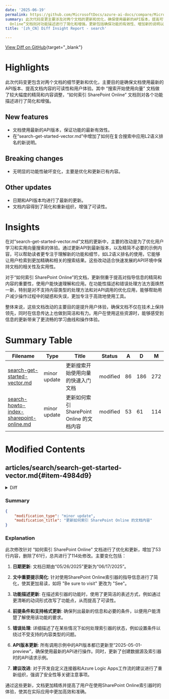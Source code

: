 ```yaml
---
date: '2025-06-19'
permalink: https://github.com/MicrosoftDocs/azure-ai-docs/compare/MicrosoftDocs:2e48ee2...MicrosoftDocs:1531236
summary: 此次代码变更主要涉及对两个文档的更新和优化，确保使用最新的API版本，提高可读性和用户体验。其中，“搜索开始使用向量”文档经过精简和内容调整，而“如何索引SharePoint
  Online”文档则对功能描述进行了简化和增强。更新包括确保功能的有效性、增加新的说明以及优化现有内容，但并没有引入明显的破坏性变化。整体目的是提升用户的学习和使用体验，让用户能更快地理解和应用相关工具和功能。
title: '[zh_CN] Diff Insight Report - search'

---
```


[View Diff on GitHub](https://github.com/MicrosoftDocs/azure-ai-docs/compare/MicrosoftDocs:2e48ee2...MicrosoftDocs:1531236){target="_blank"}

# Highlights
此次代码变更包含对两个文档的细节更新和优化，主要目的是确保文档使用最新的API版本、提高文档内容的可读性和用户体验。其中 “搜索开始使用向量” 文档做了较大幅度的精简和内容调整，“如何索引 SharePoint Online” 文档则对各个功能描述进行了简化和增强。

## New features
- 文档使用最新的API版本，保证功能的最新有效性。
- 在“search-get-started-vector.md”中增加了如何在复合搜索中应用L2语义排名的新说明。

## Breaking changes
- 无明显的功能性破坏变化，主要是优化和更新已有内容。

## Other updates
- 日期和API版本均进行了最新的更新。
- 文档内容得到了简化和重新组织，增强了可读性。

# Insights
在对“search-get-started-vector.md”文档的更新中，主要的改动是为了优化用户学习和实用向量搜索的体验。通过更新API到最新版本，以及精简不必要的示例内容，可以帮助读者更专注于理解新的功能和细节，如L2语义排名的使用，它能够让用户检索到更加精确和相关的搜索结果。这些改动适合快速发展的API环境中保持文档的相关性及实用性。

对于“如何索引 SharePoint Online”的文档，更新侧重于提高对指导信息的精简和内容的重要性，使用户能快速理解和应用。在功能性描述和错误处理方法方面焕然一新，特别是对不支持内容类型的处理方法和对API调用的优化应用，能够帮助用户减少操作过程中的疑惑和失误，更加专注于高效地使用工具。

整体来说，这些文档改动的主要目的是提升用户体验，确保文档不仅在技术上保持领先，同时在信息传达上也做到简洁和有力。用户在使用这些资源时，能够感受到信息的更新带来了更流畅的学习曲线和操作体验。

# Summary Table
|  Filename  | Type |    Title    | Status | A  | D  | M  |
|------------|------|-------------|--------|----|----|----|
| [search-get-started-vector.md](#item-4984d9) | minor update | 更新搜索开始使用向量的快速入门文档 | modified | 86 | 186 | 272 | 
| [search-howto-index-sharepoint-online.md](#item-49ff6e) | minor update | 更新如何索引 SharePoint Online 的文档内容 | modified | 53 | 61 | 114 | 


# Modified Contents
## articles/search/search-get-started-vector.md{#item-4984d9}

<details>
<summary>Diff</summary>
````diff
@@ -8,7 +8,7 @@ ms.service: azure-ai-search
 ms.custom:
   - ignite-2023
 ms.topic: quickstart
-ms.date: 06/12/2025
+ms.date: 06/18/2025
 ---
 
 # Quickstart: Vector search using REST
@@ -96,12 +96,11 @@ You use one `.rest` or `.http` file to run all the requests in this quickstart.
 
 1. For the **recommended** keyless authentication via Microsoft Entra ID, you need to replace `api-key: {{apiKey}}` with `Authorization: Bearer {{token}}` in the request headers. Replace all instances of `api-key: {{apiKey}}` that you find in the file.
 
-
 ## Create a vector index
 
 You use the [Create Index](/rest/api/searchservice/indexes/create) REST API to create a vector index and set up the physical data structures on your search service.
 
-The index schema in this example is organized around hotel content. Sample data consists of vector and nonvector names and descriptions of fictitious hotels. This schema includes configurations for vector indexing and queries, and for semantic ranking.
+The index schema in this example is organized around hotel content. Sample data consists of vector and nonvector descriptions of fictitious hotels. This schema includes configurations for vector indexing and queries, and for semantic ranking.
 
 1. In Visual Studio Code, open the `az-search-vector-quickstart.rest` file you [created earlier](#create-or-download-the-code-file).
 
@@ -110,7 +109,7 @@ The index schema in this example is organized around hotel content. Sample data
 
     ```http
     ### Create a new index
-    POST  {{baseUrl}}/indexes?api-version=2023-11-01  HTTP/1.1
+    POST  {{baseUrl}}/indexes?api-version=2024-07-01  HTTP/1.1
     Content-Type: application/json
     Authorization: Bearer {{token}}
 
@@ -387,7 +386,7 @@ Key takeaways about the [Create Index](/rest/api/searchservice/indexes/create) R
 
 - The `fields` collection includes a required key field and text and vector fields (such as `Description` and `DescriptionVector`) for text and vector search. Colocating vector and nonvector fields in the same index enables hybrid queries. For instance, you can combine filters, text search with semantic ranking, and vectors into a single query operation.
 
-- Vector fields must be `type: Collection(Edm.Single)` with `dimensions` and `vectorSearchProfile` properties.
+- Vector fields must be one of the [EDM data types used for vectors](/rest/api/searchservice/supported-data-types#edm-data-types-for-vector-fields), such as `type: Collection(Edm.Single)`. Vector fields also have `dimensions` and `vectorSearchProfile` properties.
 
 - The `vectorSearch` section is an array of approximate nearest neighbor algorithm configurations and profiles. Supported algorithms include hierarchical navigable small world and exhaustive k-nearest neighbor. For more information, see [Relevance scoring in vector search](vector-search-ranking.md).
 
@@ -652,7 +651,7 @@ Key takeaways about the [Documents - Index REST API](/rest/api/searchservice/doc
 
 ## Run queries
 
-Now that documents are loaded, you can issue vector queries against them by using [Documents - Search Post (REST)](/rest/api/searchservice/documents/search-post).
+Now that documents are loaded, you can run vector queries against them by using [Documents - Search Post (REST)](/rest/api/searchservice/documents/search-post).
 
 In the next sections, we run queries against the `hotels-vector-quickstart` index. The queries include:
 
@@ -661,7 +660,7 @@ In the next sections, we run queries against the `hotels-vector-quickstart` inde
 - [Hybrid search](#hybrid-search)
 - [Semantic hybrid search](#semantic-hybrid-search)
 
-The example vector queries are based on two strings:
+The example queries are based on two strings:
 
 - **Search string**: `historic hotel walk to restaurants and shopping`
 - **Vector query string** (vectorized into a mathematical representation): `quintessential lodging near running trails, eateries, retail`
@@ -693,9 +692,15 @@ The vector query string is semantically similar to the search string, but it inc
         }
     ```
 
-    The `vectorQueries.vector` contains the vectorized text of the query input, `fields` determines which vector fields are searched, and `k` specifies the number of nearest neighbors to return.
+   Key takeaways about the [Documents - Search Post](/rest/api/searchservice/documents/search-post) REST API:
+
+    + The `vectorQueries.vector` is the vector query string. It's a vector representation of *quintessential lodging near running trails, eateries, retail*, which is vectorized into 1,536 embeddings for this query.
+
+    + `fields` determines which vector fields are searched.
 
-    The query is a vector representation of *quintessential lodging near running trails, eateries, retail*, which is vectorized into 1,536 embeddings for this query.
+    + `kind` set to `vector` means that the query string is a vector. If `kind` was set to `text`, you would need extra capability (a [vectorizer]()) to encode a human readable text string into a vector at query time. Vectorizers are omitted from this quickstart to keep the exercise simple.
+
+    + `k` specifies the number of nearest neighbors to return in the response. A `count` parameter specifies the number of matches found in the index. Including count is a best practice for queries, but it's less useful for similarity search where the algorithm can find some degree of similarity in almost any document. 
 
 1. Select **Send request**. You should have an `HTTP/1.1 200 OK` response. The response body should include the JSON representation of the search results.
 
@@ -838,7 +843,7 @@ You can add filters, but the filters are applied to the nonvector content in you
     }
     ```
 
-1. Here's another query that uses a geo-filter, limiting results to hotels within 500 kilometers around Washington D.C.
+1. Here's another query that uses a geo-filter, limiting results to hotels within 300 kilometers around Washington D.C.
 
     ```http
     ### Run a vector query with a geo filter
@@ -848,7 +853,7 @@ You can add filters, but the filters are applied to the nonvector content in you
     
         {
             "count": true,
-            "select": "HotelId, HotelName, Category, Description,Address/City, Address/StateProvince"",
+            "select": "HotelId, HotelName, Description, Address/City, Address/StateProvince",
             "top": 5,
             "facets": [ "Address/StateProvince"],
             "filter": "geo.distance(Location, geography'POINT(-77.03241 38.90166)') le 300",
@@ -868,41 +873,37 @@ You can add filters, but the filters are applied to the nonvector content in you
 1. Review the response. It's limited to two hotels near Washington D.C, with a facet structure providing the aggregation.
 
     ```json
-      "@odata.count": 2,
-      "@search.facets": {
-        "Address/StateProvince": [
-          {
-            "value": "VA",
-            "count": 1
-          }
-        ]
-      },
-      "value": [
-        {
-          "@search.score": 0.6605852246284485,
-          "HotelId": "48",
-          "HotelName": "Nordick's Valley Motel",
-          "Description": "Only 90 miles (about 2 hours) from the nation's capital and nearby most everything the historic valley has to offer. Hiking? Wine Tasting? Exploring the caverns? It's all nearby and we have specially priced packages to help make our B&B your home base for fun while visiting the valley.",
-          "Category": "Boutique",
-          "Tags": [
-            "continental breakfast",
-            "air conditioning",
-            "free wifi"
-          ]
-        },
+    "@odata.count": 2,
+    "@search.facets": {
+      "Address/StateProvince": [
         {
-          "@search.score": 0.602634072303772,
-          "HotelId": "49",
-          "HotelName": "Swirling Currents Hotel",
-          "Description": "Spacious rooms, glamorous suites and residences, rooftop pool, walking access to shopping, dining, entertainment and the city center. Each room comes equipped with a microwave, a coffee maker and a minifridge. In-room entertainment includes complimentary W-Fi and flat-screen TVs.",
-          "Category": "Suite",
-          "Tags": [
-            "air conditioning",
-            "laundry service",
-            "24-hour front desk service"
-          ]
+          "value": "VA",
+          "count": 1
         }
       ]
+    },
+    "value": [
+      {
+        "@search.score": 0.6605852246284485,
+        "HotelId": "48",
+        "HotelName": "Nordick's Valley Motel",
+        "Description": "Only 90 miles (about 2 hours) from the nation's capital and nearby most everything the historic valley has to offer. Hiking? Wine Tasting? Exploring the caverns? It's all nearby and we have specially priced packages to help make our B&B your home base for fun while visiting the valley.",
+        "Address": {
+          "City": "Washington D.C.",
+          "StateProvince": null
+        }
+      },
+      {
+        "@search.score": 0.602634072303772,
+        "HotelId": "49",
+        "HotelName": "Swirling Currents Hotel",
+        "Description": "Spacious rooms, glamorous suites and residences, rooftop pool, walking access to shopping, dining, entertainment and the city center. Each room comes equipped with a microwave, a coffee maker and a minifridge. In-room entertainment includes complimentary W-Fi and flat-screen TVs.",
+        "Address": {
+          "City": "Arlington",
+          "StateProvince": "VA"
+        }
+      }
+    ]
     ```
 
 ### Hybrid search
@@ -939,181 +940,96 @@ Hybrid search consists of keyword queries and vector queries in a single search
 
 1. Select **Send request**. You should have an `HTTP/1.1 200 OK` response. The response body should include the JSON representation of the search results.
 
-Because this is a hybrid query, results are [ranked by Reciprocal Rank Fusion (RRF)](hybrid-search-ranking.md). RRF evaluates search scores of multiple search results, takes the inverse, and then merges and sorts the combined results. The `top` number of results are returned.
+Because this is a hybrid query, results are [ranked by Reciprocal Rank Fusion (RRF)](hybrid-search-ranking.md#scores-in-a-hybrid-search-results). Notice that `@search.score` values have a different basis and are uniformly smaller values. RRF evaluates search scores of multiple search results, takes the inverse, and then merges and sorts the combined results. The `top` number of results are returned.
 
-Review the response:
+Review the response, consisting of the top k-5 matches out of 7 matching documents in the index:
 
 ```json
 {
   "@odata.count": 7,
   "value": [
     {
       "@search.score": 0.03279569745063782,
-      "HotelId": "4",
       "HotelName": "Sublime Palace Hotel",
-      "Description": "Sublime Palace Hotel is located in the heart of the historic center of Sublime in an extremely vibrant and lively area within short walking distance to the sites and landmarks of the city and is surrounded by the extraordinary beauty of churches, buildings, shops and monuments. Sublime Cliff is part of a lovingly restored 19th century resort, updated for every modern convenience.",
-      "Category": "Boutique",
-      "Tags": [
-        "concierge",
-        "view",
-        "air conditioning"
-      ]
+      "Description": "Sublime Palace Hotel is located in the heart of the historic center of Sublime in an extremely vibrant and lively area within short walking distance to the sites and landmarks of the city and is surrounded by the extraordinary beauty of churches, buildings, shops and monuments. Sublime Cliff is part of a lovingly restored 19th century resort, updated for every modern convenience."
     },
     {
       "@search.score": 0.032522473484277725,
-      "HotelId": "13",
       "HotelName": "Luxury Lion Resort",
-      "Description": "Unmatched Luxury. Visit our downtown hotel to indulge in luxury accommodations. Moments from the stadium and transportation hubs, we feature the best in convenience and comfort.",
-      "Category": "Luxury",
-      "Tags": [
-        "bar",
-        "concierge",
-        "restaurant"
-      ]
+      "Description": "Unmatched Luxury. Visit our downtown hotel to indulge in luxury accommodations. Moments from the stadium and transportation hubs, we feature the best in convenience and comfort."
     },
     {
       "@search.score": 0.03205128386616707,
-      "HotelId": "48",
       "HotelName": "Nordick's Valley Motel",
-      "Description": "Only 90 miles (about 2 hours) from the nation's capital and nearby most everything the historic valley has to offer. Hiking? Wine Tasting? Exploring the caverns? It's all nearby and we have specially priced packages to help make our B&B your home base for fun while visiting the valley.",
-      "Category": "Boutique",
-      "Tags": [
-        "continental breakfast",
-        "air conditioning",
-        "free wifi"
-      ]
+      "Description": "Only 90 miles (about 2 hours) from the nation's capital and nearby most everything the historic valley has to offer. Hiking? Wine Tasting? Exploring the caverns? It's all nearby and we have specially priced packages to help make our B&B your home base for fun while visiting the valley."
     },
     {
       "@search.score": 0.0317460335791111,
-      "HotelId": "49",
       "HotelName": "Swirling Currents Hotel",
-      "Description": "Spacious rooms, glamorous suites and residences, rooftop pool, walking access to shopping, dining, entertainment and the city center. Each room comes equipped with a microwave, a coffee maker and a minifridge. In-room entertainment includes complimentary W-Fi and flat-screen TVs.",
-      "Category": "Suite",
-      "Tags": [
-        "air conditioning",
-        "laundry service",
-        "24-hour front desk service"
-      ]
+      "Description": "Spacious rooms, glamorous suites and residences, rooftop pool, walking access to shopping, dining, entertainment and the city center. Each room comes equipped with a microwave, a coffee maker and a minifridge. In-room entertainment includes complimentary W-Fi and flat-screen TVs."
     },
     {
       "@search.score": 0.03125,
-      "HotelId": "2",
       "HotelName": "Old Century Hotel",
-      "Description": "The hotel is situated in a nineteenth century plaza, which has been expanded and renovated to the highest architectural standards to create a modern, functional and first-class hotel in which art and unique historical elements coexist with the most modern comforts. The hotel also regularly hosts events like wine tastings, beer dinners, and live music.",
-      "Category": "Boutique",
-      "Tags": [
-        "pool",
-        "free wifi",
-        "air conditioning",
-        "concierge"
-      ]
+      "Description": "The hotel is situated in a nineteenth century plaza, which has been expanded and renovated to the highest architectural standards to create a modern, functional and first-class hotel in which art and unique historical elements coexist with the most modern comforts. The hotel also regularly hosts events like wine tastings, beer dinners, and live music."
     }
   ]
 }
 ```
 
-Because RRF merges results, it helps to review the inputs. The following results are from only the full-text query *historic hotel walk to restaurants and shopping*. The top two results are Sublime Palace Hotel and Stay-Kay City Hotel. The Sublime Palace Hotel has a stronger BM25 relevance score.
+Because RRF merges results, it helps to review the inputs individually. 
+
+The following results are from the full-text portion of the query: *historic hotel walk to restaurants and shopping*. In the full text query, the top three results are Sublime Palace Hotel, Stay-Kay City Hotel, and Luxury Lion Resort. The Sublime Palace Hotel has a stronger BM25 relevance score. In the fused query, only two of these matches are in the top 3, and the second match (Stay-Kay City Hotel) doesn't appear in the top 5 at all.
 
 ```json
+  "value": [
     {
       "@search.score": 1.4868739,
-      "HotelId": "4",
       "HotelName": "Sublime Palace Hotel",
-      "Description": "Sublime Palace Hotel is located in the heart of the historic center of Sublime in an extremely vibrant and lively area within short walking distance to the sites and landmarks of the city and is surrounded by the extraordinary beauty of churches, buildings, shops and monuments. Sublime Cliff is part of a lovingly restored 19th century resort, updated for every modern convenience.",
-      "Category": "Boutique",
-      "Tags": [
-        "concierge",
-        "view",
-        "air conditioning"
-      ]
+      "Description": "Sublime Palace Hotel is located in the heart of the historic center of Sublime in an extremely vibrant and lively area within short walking distance to the sites and landmarks of the city and is surrounded by the extraordinary beauty of churches, buildings, shops and monuments. Sublime Cliff is part of a lovingly restored 19th century resort, updated for every modern convenience."
     },
     {
       "@search.score": 1.2699215,
-      "HotelId": "1",
       "HotelName": "Stay-Kay City Hotel",
-      "Description": "This classic hotel is fully-refurbished and ideally located on the main commercial artery of the city in the heart of New York. A few minutes away is Times Square and the historic centre of the city, as well as other places of interest that make New York one of America's most attractive and cosmopolitan cities.",
-      "Category": "Boutique",
-      "Tags": [
-        "view",
-        "air conditioning",
-        "concierge"
-      ]
+      "Description": "This classic hotel is fully-refurbished and ideally located on the main commercial artery of the city in the heart of New York. A few minutes away is Times Square and the historic centre of the city, as well as other places of interest that make New York one of America's most attractive and cosmopolitan cities."
+    },
+    {
+      "@search.score": 1.2456272,
+      "HotelName": "Luxury Lion Resort",
+      "Description": "Unmatched Luxury. Visit our downtown hotel to indulge in luxury accommodations. Moments from the stadium and transportation hubs, we feature the best in convenience and comfort."
     },
+    ...
+  ]
 ```
 
-In the vector-only query, which uses HNSW for finding matches, the Sublime Palace Hotel drops to third position. Stay-Kay City Hotel, which was second in the full-text search and third in the vector search, doesn't experience the same range of fluctuation, so it appears as a top match in a homogenized result set.
+In the vector portion query (*quintessential lodging near running trails, eateries, retail*) is a different string so we should expect different results. This query returns Nordick's Valley Motel, Luxury Lion Resort, and Sublime Palace Hotel as the top three matches. In the fused query, these results are in the top 3, but in reverse order.
 
 ```json
   "value": [
     {
       "@search.score": 0.6605852,
-      "HotelId": "48",
       "HotelName": "Nordick's Valley Motel",
-      "Description": "Only 90 miles (about 2 hours) from the nation's capital and nearby most everything the historic valley has to offer. Hiking? Wine Tasting? Exploring the caverns? It's all nearby and we have specially priced packages to help make our B&B your home base for fun while visiting the valley.",
-      "Category": "Boutique",
-      "Tags": [
-        "continental breakfast",
-        "air conditioning",
-        "free wifi"
-      ]
+      "Description": "Only 90 miles (about 2 hours) from the nation's capital and nearby most everything the historic valley has to offer. Hiking? Wine Tasting? Exploring the caverns? It's all nearby and we have specially priced packages to help make our B&B your home base for fun while visiting the valley."
     },
     {
       "@search.score": 0.6333684,
-      "HotelId": "13",
       "HotelName": "Luxury Lion Resort",
-      "Description": "Unmatched Luxury. Visit our downtown hotel to indulge in luxury accommodations. Moments from the stadium and transportation hubs, we feature the best in convenience and comfort.",
-      "Category": "Luxury",
-      "Tags": [
-        "bar",
-        "concierge",
-        "restaurant"
-      ]
+      "Description": "Unmatched Luxury. Visit our downtown hotel to indulge in luxury accommodations. Moments from the stadium and transportation hubs, we feature the best in convenience and comfort."
     },
     {
       "@search.score": 0.605672,
-      "HotelId": "4",
       "HotelName": "Sublime Palace Hotel",
-      "Description": "Sublime Palace Hotel is located in the heart of the historic center of Sublime in an extremely vibrant and lively area within short walking distance to the sites and landmarks of the city and is surrounded by the extraordinary beauty of churches, buildings, shops and monuments. Sublime Cliff is part of a lovingly restored 19th century resort, updated for every modern convenience.",
-      "Category": "Boutique",
-      "Tags": [
-        "concierge",
-        "view",
-        "air conditioning"
-      ]
-    },
-    {
-      "@search.score": 0.6026341,
-      "HotelId": "49",
-      "HotelName": "Swirling Currents Hotel",
-      "Description": "Spacious rooms, glamorous suites and residences, rooftop pool, walking access to shopping, dining, entertainment and the city center. Each room comes equipped with a microwave, a coffee maker and a minifridge. In-room entertainment includes complimentary W-Fi and flat-screen TVs.",
-      "Category": "Suite",
-      "Tags": [
-        "air conditioning",
-        "laundry service",
-        "24-hour front desk service"
-      ]
+      "Description": "Sublime Palace Hotel is located in the heart of the historic center of Sublime in an extremely vibrant and lively area within short walking distance to the sites and landmarks of the city and is surrounded by the extraordinary beauty of churches, buildings, shops and monuments. Sublime Cliff is part of a lovingly restored 19th century resort, updated for every modern convenience."
     },
-    {
-      "@search.score": 0.57902366,
-      "HotelId": "2",
-      "HotelName": "Old Century Hotel",
-      "Description": "The hotel is situated in a nineteenth century plaza, which has been expanded and renovated to the highest architectural standards to create a modern, functional and first-class hotel in which art and unique historical elements coexist with the most modern comforts. The hotel also regularly hosts events like wine tastings, beer dinners, and live music.",
-      "Category": "Boutique",
-      "Tags": [
-        "pool",
-        "free wifi",
-        "air conditioning",
-        "concierge"
-      ]
-    }
+   ...
   ]
 ```
 
 ### Semantic hybrid search
 
-Here's the last query in the collection. This hybrid query uses L2 semantic ranking that applies machine reading comprehension to L1-ranked results, promoting more relevant matches to the top.
+Here's the last query in the collection. This hybrid query adds L2 semantic ranking that applies machine reading comprehension over the L1-ranked results, promoting more relevant matches to the top.
 
-1. Formulate the request.
+1. Formulate the request. 
 
     ```http
     ### Run a hybrid query with semantic reranking
@@ -1127,7 +1043,7 @@ Here's the last query in the collection. This hybrid query uses L2 semantic rank
         "select": "HotelName, Description",
         "queryType": "semantic",
         "semanticConfiguration": "semantic-config",
-        "top": 7,
+        "top": 5,
         "vectorQueries": [
             {
                 "vector": [-0.045507785,0.028645637,0.014222746,-0.018325701,-0.020214563,-0.038177505,0.015761355,0.047784425,0.010457533,-0.042280458,0.046658613,0.0010140118,0.008381038,-0.009988446,0.0053694933,0.05784167,0.004900405,0.011414473,0.037527036,0.08145868,0.0048034606,-0.036801513,-0.059943184,-0.020614851,-0.01619917,0.032973755,-0.03532545,-0.013622314,0.009012743,-0.010657678,-0.03354917,-0.041229703,0.004687752,-0.09882119,0.057391346,0.019413985,-0.010832804,-0.010069754,0.031922996,-0.0033805603,0.010926622,0.0031381983,0.048660055,-0.0047846967,0.011595854,0.001674644,0.03645126,0.034374762,-0.030922277,-0.012765447,-0.01850083,-0.053588606,-0.00835602,-0.06674808,-0.013834967,0.008368528,0.01100793,-0.004475099,0.07610483,0.0130844265,0.00012381967,-0.0016246078,0.013859984,0.049685795,0.023642031,0.042455584,-0.008443583,0.024104865,-0.055990335,-0.015673792,0.009100306,-0.03972862,-0.043931648,0.0052350215,0.06809906,-0.0184633,-0.003202307,0.0057729087,0.009606921,-0.018625919,0.0040091383,0.016599458,-0.0022719493,-0.004809715,-0.0045595346,-0.052087523,-0.041980244,-0.000460488,-0.034574907,0.048359837,0.03342408,-0.014598017,0.026343979,-0.058291994,-0.016737057,0.0073052626,0.020539798,-0.010194845,-0.033499133,-0.014635543,0.037502017,-0.089964814,0.0035807046,-0.037176784,-0.0020061329,-0.0072990083,0.024117375,0.02090256,0.022853965,-0.0027723096,-0.0719018,0.02684434,0.010957894,0.024254974,-0.039953783,0.055740155,-0.01708731,-0.016962219,0.01481067,0.05934275,0.019701693,0.021102702,-0.008024531,-0.035150323,-0.00784315,-0.042105332,-0.04695883,-0.014410381,-0.056740876,-0.04115465,0.0025393295,0.02847051,0.020552306,0.01456049,-0.034224655,-0.017149854,-0.015923971,-0.02254124,-0.041054577,-0.00031116165,-0.00522564,-0.015798882,0.011233092,-0.027669935,0.014535472,0.020777468,0.019914346,0.017762797,0.017537635,0.040354073,0.0073115174,-0.012790465,-0.0087375445,0.009544376,-0.06434636,-0.013222026,-0.024079848,-0.019964382,-0.024530172,0.023979776,-0.055740155,-0.024830388,-0.016549421,0.03770216,0.020152017,-0.049185432,-0.020402199,0.041304756,-0.074503675,-0.050211173,0.06669805,0.0069675194,-0.035875846,0.06894967,-0.0031585253,0.0018700972,0.0086062,-0.0059386534,-0.02696943,-0.007793114,0.0016246078,-0.04463215,-0.0043687723,0.031922996,0.03975364,0.06309546,-0.035900865,0.015160922,-0.037276853,0.011752216,-0.04795955,0.00068017753,-0.002251622,0.003399324,0.044982407,0.01107673,-0.017012255,0.01045128,0.010207353,0.027419753,-0.060293436,-0.02139041,0.028745709,-0.0027300918,-0.03987873,-0.032323286,0.011764726,-0.015873935,-0.034850106,-0.05243778,-0.0066860667,-0.0030224898,0.032098126,0.033924438,-0.0139725655,-0.007993259,-0.00170748,0.030471953,-0.000023869736,0.06764873,0.0009757029,-0.008087076,0.01657444,0.0445571,0.033198915,0.07735573,-0.01850083,-0.048359837,0.0055070925,-0.015773864,-0.0040028836,0.015486157,-0.017174874,-0.021365391,-0.032998774,0.043506343,0.0076367515,0.016737057,0.020602342,-0.0445571,-0.08651233,-0.03227325,-0.033949457,0.00597618,0.02922105,0.0013275188,-0.00064225955,-0.03154773,0.02315418,0.017600179,-0.025230676,0.067048304,-0.039928764,0.00629516,0.011445746,-0.015986517,0.0032116887,0.028320402,0.014385363,-0.021553027,0.05101175,-0.025355767,0.025030533,0.0003373524,0.023216726,0.005638437,0.01786287,-0.01669953,0.006267015,-0.024517663,-0.06279524,-0.024217447,-0.043581396,-0.0020405324,0.009613176,-0.014698089,-0.011777234,-0.013146971,0.060293436,0.0066610486,-0.031422637,-2.5958641e-7,0.024267482,-0.005466438,-0.020427216,0.00328987,0.0147731425,-0.0139725655,-0.030421916,0.0045313896,-0.01708731,-0.023016581,-0.0058166906,-0.040304035,0.0016902802,-0.0015331358,0.0033836877,-0.053738713,0.032223213,-0.002925545,0.0038871753,0.06879956,-0.02784506,-0.0060043256,-0.0061982153,0.020990122,0.023266762,-0.0074366075,0.030046646,0.019976892,0.008055803,0.03304881,-0.031347584,0.010394989,-0.009907138,-0.0369266,-0.026394015,0.015361066,0.020990122,-0.04620829,0.07900692,0.027669935,0.019639147,-0.02329178,-0.023617014,-0.009681975,-0.03530043,-0.021615572,-0.025505874,-0.016849639,0.02329178,-0.02809524,-0.039428405,0.069149815,-0.009200378,0.020990122,-0.040304035,-0.018675955,0.039428405,0.077505834,-0.09551881,-0.01797545,0.016336769,-0.025343258,-0.0009131578,0.003586959,0.012746682,0.027294664,0.011014185,0.049335543,-0.059893146,-0.008318493,-0.0023423124,0.038377646,-0.0064609046,-0.031697836,0.052587885,-0.010764005,-0.004265573,0.046758685,-0.030722132,-0.010588879,0.017887887,-0.017112328,-0.019701693,-0.0155737195,0.014185219,-0.012471485,-0.07105119,-0.0019373331,0.0072302087,0.05198745,0.011045457,-0.017637707,0.019476531,0.068299204,0.04745919,0.059292715,0.030797187,-0.00052342395,0.013096935,-0.022916509,0.013359624,-0.016249206,0.053438496,0.0011015749,-0.051236913,-0.010445025,-0.06694823,0.0098821195,0.022428658,-0.0102824075,-0.01669953,-0.0112831285,0.019914346,-0.031597763,0.017500108,-0.0066860667,-0.0053851297,0.0011523927,0.0044688443,-0.026469069,-0.0013799004,0.012777955,-0.0054820743,-0.021027649,0.0031553982,-0.024342537,-0.03444982,0.0110266935,0.025793582,-0.00905027,0.04075436,-0.009681975,0.0049660774,-0.026118817,-0.0075992243,-0.071651615,0.01960162,0.059642967,0.015661282,-0.015898954,-0.019138787,0.026243906,-0.043231145,0.007061337,0.0025565294,-0.02784506,-0.09401773,-0.01367235,-0.009913391,-0.047108937,0.032298267,0.05659077,-0.034124583,-0.02937116,-0.033699278,-0.022578767,0.0059417807,-0.017387526,0.02200335,-0.042080317,-0.025718529,-0.021815715,-0.04658356,-0.019076243,0.020414706,0.035400502,0.00734279,-0.04408176,-0.037251838,0.014485436,-0.009056524,-0.024642752,0.027169574,0.0072114454,0.045132514,-0.019413985,-0.033298988,-0.018250648,0.063695885,0.013134462,-0.004350009,0.020051945,0.022503711,-0.024492646,0.0010015027,0.01045128,0.036426242,-0.07550439,0.0036088498,-0.07570454,0.0058385814,-0.033824366,-0.06349574,-0.028020186,-0.023066618,0.025893655,0.007799369,0.015423612,-0.041579954,-0.02090256,0.017450072,-0.0061169066,0.00029669813,-0.014648053,-0.004934805,0.037151765,-0.040679306,0.023429379,-0.00670483,0.009325468,0.01189607,-0.013509733,-0.0053601116,0.057691563,-0.031998053,0.015273503,-0.0006051234,0.0041811373,-0.009256668,-0.013272061,-0.014247764,0.0037745943,0.030321844,0.039303314,-0.053338427,0.01786287,0.05088666,0.006711085,-0.0016652622,0.020064455,-0.014185219,0.015498665,0.0042843367,0.015110886,-0.002181259,0.044156812,0.0033680515,0.0022000223,0.0064358865,0.024955478,0.016536914,0.0074115894,0.019801766,0.037877288,0.022853965,-0.122988604,0.0036463768,-0.041029558,0.002875509,0.033824366,-0.02494297,0.015898954,0.011921088,0.064946786,0.029546285,-0.016436841,0.010376225,-0.033749312,0.0129093,0.018625919,-0.0476093,0.0029443086,-0.017475089,-0.05013612,-0.019801766,-0.010651424,0.03557563,0.04530764,0.014097656,0.020965103,-0.0060981433,0.004065429,0.0067673754,-0.014397873,-0.0137724215,-0.0017684615,0.012208795,0.035375483,-0.045107495,-0.0148607055,0.017112328,0.013834967,0.0019576603,0.011996143,0.026619177,0.031647798,-0.019439004,0.0061763246,-0.01253403,0.023004072,-0.021678118,-0.017925413,0.03785227,0.0072114454,0.003299252,-0.007855659,0.0073052626,0.0075491886,0.010601387,0.00923165,-0.0067486116,0.008205912,-0.008062058,-0.00064734137,-0.00012714238,-0.013259552,0.0012532466,0.018163085,0.015498665,0.023504432,-0.008305984,-0.0627452,-0.0028473637,0.030572025,-0.012759192,0.009069033,-0.025618456,-0.017287454,0.00809333,0.023854686,0.015323539,0.014748124,-0.001452609,0.0052350215,-0.044106774,0.004709643,0.0034524873,-0.0022172222,0.001502645,-0.03254845,-0.003027181,-0.01847581,0.025168132,-0.021077685,-0.017575162,-0.0105388425,0.012265086,0.0025471475,0.008631218,-0.023066618,0.01644935,0.059592932,-0.013297079,0.03149769,0.018125558,-0.042980965,0.0014229001,-0.0048253513,-0.017687742,0.068299204,0.026769284,-0.024630243,-0.023829667,-0.027369717,-0.008399801,-0.007699297,-0.0088251075,-0.0072114454,0.013947548,0.005491456,0.025280712,-0.02252873,0.05834203,-0.009275432,-0.0035494321,-0.00068369566,0.008218421,-0.012802973,-0.018325701,-0.0043343725,0.012258831,0.0034556144,-0.00091237604,0.034099564,0.020915067,0.0011907015,0.00039696565,0.011514545,0.017675234,-0.0049129142,-0.016599458,-0.0015972444,-0.04570793,0.035750754,0.013322097,-0.01960162,-0.03887801,0.00956314,0.08015775,0.025718529,0.02999661,0.010976657,0.030146718,0.012884282,0.016311752,-0.0011500473,-0.015711319,0.0070988643,0.044532083,-0.0039372114,-0.028295385,-0.018813554,-0.024355046,-0.030972313,0.0060762526,0.014247764,0.019476531,-0.012527775,-0.0035775774,-0.01606157,0.05073655,0.020202054,-0.022691347,0.000043830405,0.0034368508,-0.041229703,0.006404614,-0.06419625,0.0021359138,0.022503711,0.008806344,-0.07290252,0.004118592,-0.009044016,-0.013059408,-0.036801513,0.03735191,-0.00091706694,0.004981714,-0.024204938,-0.012333886,0.014497944,-0.011583345,-0.0516372,-0.021540519,0.015798882,0.0013126644,0.00924416,0.017950432,0.013497223,0.019576604,-0.0065109404,-0.013784931,0.028245348,0.019226352,-0.02254124,-0.0062107244,0.040203962,-0.002381403,-0.030471953,-0.0075867157,0.050411317,-0.028320402,-0.005729127,-0.027820041,0.0051412038,-0.009100306,-0.011514545,-0.00617007,-0.008868889,0.005453929,-0.014510454,0.009513103,0.0057134912,0.0125715565,-0.014910742,-0.044732224,-0.037802234,-0.010420007,0.009388013,0.006592249,-0.004443826,-0.0133721335,-0.072452195,-0.016499387,-0.03274859,0.006326433,0.008568673,0.032873683,-0.00082090386,0.033499133,0.047759406,0.018901117,0.010307426,0.015135904,0.006173197,-0.024505153,0.00044993352,-0.009094051,-0.02684434,0.0030396897,-0.026569141,0.028395457,-0.032223213,0.006132543,-0.0054820743,0.006254506,-0.025493365,0.013559769,-0.013209516,-0.007542934,-0.020001909,-0.055139724,0.0135722775,-0.00551022,-0.022678837,0.008487364,0.03857779,-0.009075288,-0.03785227,0.009544376,-0.038402665,0.02329178,-0.02037718,-0.011677163,-0.016399315,0.05759149,-0.006611013,0.02139041,-0.0058166906,0.008599945,-0.013847476,0.026669214,-0.016511895,-0.018713482,-0.022291059,0.012246323,-0.02100263,-0.014923251,0.00037097037,-0.003085035,-0.014885724,0.025918672,0.0057197455,-0.028170295,0.024480136,-0.007530425,-0.005181858,-0.019038716,-0.048509948,0.016136626,0.025243185,-0.01973922,0.0036119772,-0.011470764,0.01569881,0.0058073085,-0.01621168,-0.022616293,-0.011633381,0.01632426,0.023617014,-0.001389282,-0.018713482,0.023867194,-0.0011993014,-0.024892934,-0.00021656226,0.012996863,0.031847943,-0.026544122,-0.027394736,-0.012746682,-0.01340966,0.0213779,0.022453675,-0.019188823,-0.01043877,-0.018638426,0.003977866,0.017187381,-0.015198449,-0.0020358416,-0.021290338,-0.019964382,-0.03592588,-0.022090914,-0.024367554,0.007780605,0.023829667,-0.0014135183,0.031147439,-0.017362509,0.03862783,0.016924692,0.03189798,0.006598504,-0.05909257,-0.04403172,-0.002888018,-0.0033680515,-0.014635543,0.013434678,-0.026343979,-0.0012985917,0.0007356862,0.004628334,0.02558093,0.027169574,0.0065359585,-0.005960544,0.013484715,-0.0106264055,0.009350486,-0.037301872,0.060593653,0.031722855,0.011508291,0.00011013794,0.042830855,0.022190986,0.0033586696,-0.053588606,-0.02455519,-0.0046439706,0.015110886,-0.007961986,-0.010764005,0.025893655,-0.022378622,0.0045720437,0.02594369,0.02847051,-0.015235976,-0.011458254,0.02036467,-0.023479415,0.005206876,-0.008299729,-0.026469069,-0.019989401,-0.009200378,0.0048441147,0.0067861388,-0.013747403,0.015748845,0.0006074689,-0.019251369,-0.0018450792,0.0098821195,-0.03757707,0.015611246,-0.007924459,0.0038652846,-0.01733749,-0.020026928,0.021703135,0.00028399366,-0.0036651404,-0.013634822,-0.022065897,-0.027419753,0.043206125,-0.021177758,0.028770726,0.00017737388,-0.013109445,0.02681932,-0.013997584,-0.011158038,0.025280712,-0.023054108,0.01810054,-0.033874404,-0.013759913,0.008618709,0.040579233,-0.04465717,0.046508506,-0.01911377,0.014135183,0.0043468815,-0.0359509,0.01644935,-0.011933597,-0.0005199058,0.004190519,-0.00759297,0.02696943,0.041429847,-0.012365158,-0.01669953,0.012959336,0.044857316,0.0015268812,0.036376204,-0.012946827,0.015748845,-0.019901838,0.0110829845,0.013021881,-0.01043877,-0.010463788,0.0014979541,0.0066547943,0.0359509,0.002905218,-0.046858758,0.04368147,0.0503863,0.04720901,0.041304756,0.031147439,0.027920114,0.005563383,0.049285505,0.017274946,-0.024792861,-0.010707714,0.00923165,-0.0105388425,0.020802487,-0.0060981433,0.008368528,0.0019388968,-0.026368996,0.013522241,0.043581396,-0.03177289,0.0017528252,-0.027920114,-0.00689872,-0.034099564,-0.032448377,-0.002855182,0.04745919,-0.032698557,-0.013284571,-0.01923886,0.014598017,0.0126278475,-0.048635036,0.003077217,-0.0015925536,0.0033711786,-0.0044188085,0.010101027,0.034524873,0.012077451,0.0031835434,-0.0033430334,-0.007255227,0.019589113,-0.004328118,0.045007423,-0.024605226,0.04090447,-0.015974008,-0.00087719446,0.006861193,0.027419753,0.028445492,-0.006442141,0.015723828,-0.0028645636,-0.0148607055,-0.015811391,0.028195312,0.005872981,0.015548701,0.02316669,0.008030785,-0.0258186,-0.01543612,0.01783785,0.009769538,0.043831576,0.012659119,-0.0141727105,-0.008074567,-0.015398594,-0.036025953,-0.0058667264,0.0025299476,-0.00009230283,0.002695692,-0.020189544,0.009419286,0.002695692,0.016511895,-0.010914112,-0.051061787,-0.015473647,-0.01506085,-0.0038215031,0.02784506,-0.016149133,0.0052475305,0.023967266,-0.004859751,-0.0036495042,-0.007392826,0.0023532577,-0.032573465,-0.0242925,0.0034087056,-0.003621359,-0.011602108,-0.0027598008,0.001540172,0.013484715,0.0022719493,-0.014160201,0.008675,0.0102824075,0.020477252,-0.014948268,-0.0031991797,-0.002121841,0.019889329,-0.0007548407,-0.022891492,0.018263157,-0.0015902082,0.0062388694,0.015073359,-0.0062982873,-0.016949711,-0.004265573,0.017112328,0.00057267817,-0.030346863,0.0018904244,-0.0100635,-0.004972332,-0.010107282,-0.0061294157,0.027995167,0.007693042,-0.012540285,-0.004697134,0.042205404,-0.015298521,0.0015761355,0.010857822,-0.017249927,-0.016399315,0.001469027,-0.03762711,-0.04152992,0.027244627,0.0004737788,-0.017637707,0.017700251,-0.016399315,0.00094443036,-0.02100263,0.009832083,0.030446934,-0.021765681,-0.00040615196,-0.019226352,-0.028145276,-0.03467498,0.012102469,0.0062763966,0.0033555424,0.014535472,-0.006107525,0.017562652,-0.010939131,-0.03820252,0.039328333,0.01100793,-0.012996863,0.061844554,0.022929018,-0.0012149378,-0.0062513785,-0.011039203,0.0025596565,0.016987238,-0.004537644,-0.008975216,0.019313915,0.001059357,0.006698576,0.017437562,-0.0131719895,0.008268457,-0.022941528,0.009975937,0.02518064,-0.015898954,-0.029971592,-0.008143366,-0.0027707461,0.024993006,0.009119069,-0.016787093,-0.025243185,-0.005973053,0.012171268,0.004772188,-0.0012845191,-0.0002779346,-0.029020907,-0.034249675,-0.017387526,0.02022707,0.007455371,-0.00024451208,-0.029896537,0.011039203,-0.014022602,0.027569862,0.028445492,-0.025505874,-0.017550142,-0.0046564797,0.038552772,-0.029846502,-0.011001675,-0.010401243,0.011477018,-0.0045845527,0.021352883,0.02505555,0.011495782,-0.013522241,-0.047784425,0.019476531,-0.004350009,0.009794557,0.004909787,-0.018075522,-0.0213779,-0.009006488,-0.023516942,0.011408218,-0.0427558,-0.048635036,0.025593437,0.00172468,0.00023591214,-0.010294916,0.0063639595,0.025843618,-0.033073828,0.0006019962,0.024054829,0.028045204,0.046658613,0.0037996122,-0.050561424,-0.005034877,0.014422891,0.008787581,0.0016042808,0.0012337012,0.015286013,0.0021937678,-0.0032210704,0.038052414,0.026168853,0.026168853,-0.01481067,-0.015661282,-0.005256912,-0.025480857,-0.0029396177,0.0010820295,0.004794079,-0.035000216,-0.026444051,0.008818854,0.006973774,0.012821737,0.006054362,-0.024655262,-0.0069049746,-0.0029396177,-0.007936968,0.03404953,0.010545096,-0.011433236,-0.00061763247,0.0059292717,-0.052487813,-0.008531146,-0.009656957,-0.02266633,-0.022828946,-0.002930236,0.015673792,-0.0046658614,-0.011739708,0.01619917,-0.015035832,0.02594369,-0.007868168,0.022065897,0.04110461,-0.014623035,-0.012602829,0.003349288,-0.016349278,0.0027598008,-0.00092723046,-0.030797187,-0.004503244,-0.0242925,0.008174639,0.021452954,-0.007555443,-0.00446259,0.035275415,-0.0029896537,0.011133021,0.027644916,-0.008637473,-0.023429379,-0.0021859498,0.011289383,-0.0007571861,-0.026394015,0.024880424,-0.0071926815,-0.03377433,0.040429126,0.03667642,0.011733453,-0.009388013,0.009075288,-0.015361066,-0.0035150324,-0.0095381215,-0.015085868,0.0043844087,0.023004072,-0.027669935,0.0172124,0.000673923,-0.0057134912,0.019313915,-0.002875509,0.016636986,-0.016286733,-0.0142978,-0.0034431054,-0.012665374,-0.030547006,-0.02075245,-0.0046596066,-0.019188823,-0.00007246431,-0.0013908457,-0.011014185,0.004834733,0.038127467,0.0057322546,-0.015498665,0.003977866,0.04668363,-0.012252577,0.023341816,-0.0011164293,0.0050036046,0.023504432,-0.0035025233,0.019026207,-0.013397152,0.0054414202,-0.029496249,-0.016549421,-0.016024044,-0.010576369,-0.009738266,-0.010244881,0.022378622,-0.0016433714,-0.011376946,0.028445492,-0.0184633,-0.00471277,-0.020990122,0.0068549383,-0.0024001666,0.022378622,0.015336048,0.01619917,-0.026143834,0.0498359,0.0054132747,0.02379214,-0.017012255,-0.049810883,-0.021615572,-0.0054101474,0.0063764686,0.005106804,0.022266041,0.010989167,-0.0052850572,-0.025318239,-0.009400522,0.0071864272,0.028195312,-0.02505555,0.022053387,0.0023876575,0.009688229,-0.03444982,0.019013697,-0.0045814253,0.009769538,-0.034599926,0.009957173,-0.023379343,-0.0041592466,-0.011014185,0.026644194,0.011301892,-0.023316797,0.012734174,-0.0140851475,0.013272061,0.00042530638,-0.03760209,-0.021077685,-0.019926855,0.010088518,-0.011539564,-0.0100259725,-0.042455584,-0.021815715,0.00029865265,-0.03960353,0.0044719717,0.0027738733,-0.006611013,0.0013986639,0.008518637,-0.011852289,0.036776494,-0.0030084173,0.0019858056,-0.013872494,-0.019789256,-0.014035111,-0.0049785865,-0.0005969144,-0.0023454397,0.028645637,-0.001619917,-0.036126025,0.010995422,0.023591995,-0.054088965,0.0063514505,-0.02468028,0.022253532,0.010457533,0.00019721239,-0.024455117,-0.033098843,0.036751475,-0.01607408,0.0026268924,-0.033899423,-0.007355299,-0.014185219,-0.015773864,-0.004728406,0.009488085,0.021415427,0.03847772,-0.044356953,0.031047367,0.009732011,0.038402665,0.011989888,0.011452001,0.0034399782,0.017575162,0.01975173,-0.02504304,0.00011160384,0.0059261443,-0.0026253287,-0.04430692,0.038652845,0.026644194,-0.0102824075,0.021690626,-0.015798882,-0.020139508,-0.012033669,0.004806588,-0.063295595,0.0036495042,0.010982912,-0.020602342,0.0027363463,0.033699278,0.0074866433,0.03820252,-0.015135904,-0.0066673034,-0.046858758,0.012458975,-0.0012243196,0.009169105,-0.0028567456,-0.0049410597,0.017037274,-0.023529451,0.017700251,-0.01708731,0.0244301,0.02962134,-0.013684859,0.035500575,0.043506343,-0.0036276134,0.022753892,0.0038934299,-0.0014002275,-0.005622801,0.025218168,-0.0040497924,0.017750287,-0.022416148,-0.003172598,0.010213608,0.000090836926,0.004884769,-0.013534751,-0.010663932,-0.0033461605,-0.01431031,-0.017074801,0.0045908075,0.03407455,-0.0054883286,0.009694484,0.018175595,-0.012515266,-0.0001456127,-0.0044719717,0.0029615085,0.008556164,0.017887887,-0.027744988,-0.0035588138,-0.010782768,0.021165248,-0.05634059,0.0041404827,0.019639147,0.022178477,-0.03645126,0.0048128422,-0.006132543],
@@ -1142,80 +1058,64 @@ Here's the last query in the collection. This hybrid query uses L2 semantic rank
 
 1. Select **Send request**. You should have an `HTTP/1.1 200 OK` response. The response body should include the JSON representation of the search results.
 
-Review the response, semantically reranked to promote results that are closest to the search string query (`historic hotel walk to restaurants and shopping`).
+Review the response, consisting of a semantic reranking of the RRF-ranked results of the hybrid query. Semantic ranking works off of text inputs. In a text or hybrid query, this input is the text portion of the query (*historic hotel walk to restaurants and shopping*). To use semantic ranking on a pure vector query, such as the first example, or to explicitly control the text used for semantic ranking, [provide a semanticQuery string](semantic-how-to-query-request.md#set-up-the-query).
+
+After semantic reranking, Swirling Currents Hotel with its reference to *walking access to shopping, dining, entertainment and the city center* moves into the top spot. The machine comprehension model promotes *walking access to shopping and dining* as a closer match to *walk to restaurants and shopping*.
 
-The Swirling Currents Hotel now moves into the top spot. Without semantic reranking, Sublime Palace, with it's reference to *walking distance to the sites and landmarks of the city and is surrounded by the extraordinary beauty of churches, buildings, shops and monuments* is number one. With semantic ranking, the machine comprehension model promotes *walking access to shopping and dining* as a closer match to *walk to restaurants and shopping*. 
+Before semantic reranking, Sublime Palace, with its reference to *walking distance to the sites and landmarks of the city and is surrounded by the extraordinary beauty of churches, buildings, shops and monuments* was number one.  
 
 ```json
+{
   "@odata.count": 7,
   "@search.answers": [],
   "value": [
     {
-      "@search.score": 0.03253968432545662,
+      "@search.score": 0.0317460335791111,
       "@search.rerankerScore": 2.6550590991973877,
       "HotelId": "49",
       "HotelName": "Swirling Currents Hotel",
       "Description": "Spacious rooms, glamorous suites and residences, rooftop pool, walking access to shopping, dining, entertainment and the city center. Each room comes equipped with a microwave, a coffee maker and a minifridge. In-room entertainment includes complimentary W-Fi and flat-screen TVs.",
       "Category": "Suite"
     },
     {
-      "@search.score": 0.03229166567325592,
+      "@search.score": 0.03279569745063782,
       "@search.rerankerScore": 2.599761724472046,
       "HotelId": "4",
       "HotelName": "Sublime Palace Hotel",
       "Description": "Sublime Palace Hotel is located in the heart of the historic center of Sublime in an extremely vibrant and lively area within short walking distance to the sites and landmarks of the city and is surrounded by the extraordinary beauty of churches, buildings, shops and monuments. Sublime Cliff is part of a lovingly restored 19th century resort, updated for every modern convenience.",
       "Category": "Boutique"
     },
     {
-      "@search.score": 0.0314980149269104,
+      "@search.score": 0.03125,
       "@search.rerankerScore": 2.3480887413024902,
       "HotelId": "2",
       "HotelName": "Old Century Hotel",
       "Description": "The hotel is situated in a nineteenth century plaza, which has been expanded and renovated to the highest architectural standards to create a modern, functional and first-class hotel in which art and unique historical elements coexist with the most modern comforts. The hotel also regularly hosts events like wine tastings, beer dinners, and live music.",
       "Category": "Boutique"
     },
     {
-      "@search.score": 0.032522473484277725,
+      "@search.score": 0.03154495730996132,
       "@search.rerankerScore": 2.2718777656555176,
       "HotelId": "1",
       "HotelName": "Stay-Kay City Hotel",
       "Description": "This classic hotel is fully-refurbished and ideally located on the main commercial artery of the city in the heart of New York. A few minutes away is Times Square and the historic centre of the city, as well as other places of interest that make New York one of America's most attractive and cosmopolitan cities.",
       "Category": "Boutique"
     },
     {
-      "@search.score": 0.03154495730996132,
+      "@search.score": 0.03053613007068634,
       "@search.rerankerScore": 2.0582215785980225,
       "HotelId": "3",
       "HotelName": "Gastronomic Landscape Hotel",
       "Description": "The Gastronomic Hotel stands out for its culinary excellence under the management of William Dough, who advises on and oversees all of the Hotel\u2019s restaurant services.",
       "Category": "Suite"
-    },
-    {
-      "@search.score": 0.03053613007068634,
-      "@search.rerankerScore": 1.9285744428634644,
-      "HotelId": "48",
-      "HotelName": "Nordick's Valley Motel",
-      "Description": "Only 90 miles (about 2 hours) from the nation's capital and nearby most everything the historic valley has to offer. Hiking? Wine Tasting? Exploring the caverns? It's all nearby and we have specially priced packages to help make our B&B your home base for fun while visiting the valley.",
-      "Category": "Boutique"
-    },
-    {
-      "@search.score": 0.03151364624500275,
-      "@search.rerankerScore": 1.7348570823669434,
-      "HotelId": "13",
-      "HotelName": "Luxury Lion Resort",
-      "Description": "Unmatched Luxury. Visit our downtown hotel to indulge in luxury accommodations. Moments from the stadium and transportation hubs, we feature the best in convenience and comfort.",
-      "Category": "Luxury"
     }
   ]
+}
 ```
 
-Key takeaways about [Documents - Search Post](/rest/api/searchservice/documents/search-post) REST API:
-
-- Vector search is specified through the `vectors.value` property. Keyword search is specified through the `search` property.
-
-- In a hybrid search, you can integrate vector search with full-text search over keywords. Filters, spell check, and semantic ranking apply to textual content only, and not vectors. In this final query, there's no semantic `answer` because the system didn't produce one that was sufficiently strong.
-
-- Actual results include more detail, including semantic captions and highlights. Results were modified for readability. To get the full structure of the response, run the request in the REST client.
+> [!TIP]
+>Semantically ranked results can include more detail, including semantic answers, captions, and highlights. Adding more parameters to the request produces the extra detail. For more information, see [Set up a semantic query](semantic-how-to-query-request.md?tabs=rest-query#set-up-the-query).
+>
 
 ## Clean up
 
````
</details>

### Summary

```json
{
    "modification_type": "minor update",
    "modification_title": "更新搜索开始使用向量的快速入门文档"
}
```

### Explanation
此次修改主要涉及对文档 “search-get-started-vector.md” 进行了一些更新和优化。编辑包括对文档中的信息进行增补和删减，增加了87行内容，同时删除了186行。此次更新的目的是为了提升用户对于向量搜索的理解和实践效果，并确保使用最新的API版本和最佳实践。

更改的主要内容如下：

1. **日期更新**: 文档中的日期由“06/12/2025”更新为“06/18/2025”。
2. **API版本调整**: 将API请求中的版本从“2023-11-01”更新为“2024-07-01”以保证使用最新的服务。
3. **内容精简**: 删除了一些冗余的示例描述，以使内容更加清晰和直接。
4. **查询示例更新**: 修改了查询案例中的描述，使之更符合实际搜索需求和提供更好的示例。
5. **语义排名增强**: 更新了说明，体现了如何在复合搜索中应用L2语义排名，以推广与搜索字符串更相关的结果。

整体来说，这次修改优化了文档的精准度和用户操作体验，使得读者在学习向量搜索时能够获得更加专业和实用的指导。

## articles/search/search-howto-index-sharepoint-online.md{#item-49ff6e}

<details>
<summary>Diff</summary>
````diff
@@ -9,34 +9,34 @@ ms.service: azure-ai-search
 ms.custom:
   - ignite-2023
 ms.topic: how-to
-ms.date: 05/26/2025
+ms.date: 06/17/2025
 ---
 
 # Index data from SharePoint document libraries
 
 > [!IMPORTANT]
 > SharePoint Online indexer support is in public preview. It's offered "as-is", under [Supplemental Terms of Use](https://azure.microsoft.com/support/legal/preview-supplemental-terms/) and supported on best effort only. Preview features aren't recommended for production workloads and aren't guaranteed to become generally available.
 >
-> Be sure to visit the [known limitations](#limitations-and-considerations) section before you start.
+> See [known limitations](#limitations-and-considerations) section before you start.
 >
->To use this preview, [fill out this form](https://aka.ms/azure-cognitive-search/indexer-preview). You won't be receiving any approval notification right after since any access request is automatically accepted after submission. After access is enabled, use a [preview REST API](search-api-preview.md) to index your content. 
+> [Fill out this form](https://aka.ms/azure-cognitive-search/indexer-preview) to register for the preview. All requests are approved automatically. After you fill out the form, use a [preview REST API](search-api-preview.md) to index your content. 
 
 This article explains how to configure a [search indexer](search-indexer-overview.md) to index documents stored in SharePoint document libraries for full text search in Azure AI Search. Configuration steps are first, followed by behaviors and scenarios
 
-## Functionality
+In Azure AI Search, an indexer extracts searchable data and metadata from a data source. The SharePoint Online indexer connects to your SharePoint site and indexes documents from one or more document libraries. The indexer provides the following functionality:
 
-An indexer in Azure AI Search is a crawler that extracts searchable data and metadata from a data source. The SharePoint Online indexer connects to your SharePoint site and indexes documents from one or more document libraries. The indexer provides the following functionality:
-
-+ Index files and metadata from one or more document libraries.
-+ Index incrementally, picking up just the new and changed files and metadata. 
-+ Deletion detection is built in. Deletion in a document library is picked up on the next indexer run, and the document is removed from the index.
-+ Text and normalized images are extracted by default from the documents that are indexed. Optionally, you can add a [skillset](cognitive-search-working-with-skillsets.md) for deeper [AI enrichment](cognitive-search-concept-intro.md), like OCR or text translation. 
++ Indexes files and metadata from one or more document libraries.
++ Indexes incrementally, picking up just the new and changed files and metadata. 
++ Detects deleted content automatically. Document deletion in the library is picked up on the next indexer run, and the corresponding search document is removed from the index.
++ Extracts text and normalized images from indexed documents automatically. Optionally, you can add a [skillset](cognitive-search-working-with-skillsets.md) for deeper [AI enrichment](cognitive-search-concept-intro.md), like OCR or text translation. 
 
 ## Prerequisites
 
-+ [SharePoint in Microsoft 365](/sharepoint/introduction) cloud service
++ [Azure AI Search](search-create-service-portal.md), Basic pricing tier or higher.
+
++ [SharePoint in Microsoft 365](/sharepoint/introduction) cloud service (OneDrive isn't a supported data source).
 
-+ Files in a [document library](https://support.microsoft.com/office/what-is-a-document-library-3b5976dd-65cf-4c9e-bf5a-713c10ca2872)
++ Files in a [document library](https://support.microsoft.com/office/what-is-a-document-library-3b5976dd-65cf-4c9e-bf5a-713c10ca2872).
 
 ## Supported document formats
 
@@ -48,51 +48,43 @@ The SharePoint Online indexer can extract text from the following document forma
 
 Here are the limitations of this feature:
 
-+ Indexing [SharePoint Lists](https://support.microsoft.com/office/introduction-to-lists-0a1c3ace-def0-44af-b225-cfa8d92c52d7) isn't supported.
++ The indexer can index content from supported document formats in a document library. There's no indexer support for [SharePoint Lists](https://support.microsoft.com/office/introduction-to-lists-0a1c3ace-def0-44af-b225-cfa8d92c52d7), .ASPX site content, or OneNote notebook files. Furthermore, indexing sub-sites recursively from a specific site isn't supported.
 
-+ Indexing SharePoint .ASPX site content isn't supported.
++ Incremental indexing limitations:
 
-+ OneNote notebook files aren't supported.
+  + Renaming a SharePoint folder breaks incremental indexing. A renamed folder is treated as new content.
 
-+ [Private endpoint](search-indexer-howto-access-private.md) isn't supported.
+  + Microsoft 365 processes that update SharePoint file system metadata can trigger incremental indexing, even if there are no other changes to content. Be sure to test your setup and understand the document processing count prior to using the indexer and any AI enrichment.
 
-+ Renaming a SharePoint folder doesn't trigger incremental indexing. A renamed folder is treated as new content.
++ Security limitations:
 
-+ SharePoint supports a granular authorization model that determines per-user access at the document level. The indexer doesn't pull these permissions into the index, and Azure AI Search doesn't support document-level authorization. When a document is indexed from SharePoint into a search service, the content is available to anyone who has read access to the index. If you require document-level permissions, you should consider [security filters to trim results](search-security-trimming-for-azure-search.md) and automate copying the permissions at a file level to a field in the index.
+  + No support for [Private endpoint](search-indexer-howto-access-private.md).
 
-+ Indexing user-encrypted files, Information Rights Management (IRM) protected files, ZIP files with passwords or similar encrypted content isn't supported. For encrypted content to be processed, the user with proper permissions to the specific file must remove the encryption so the item can be indexed accordingly when the indexer runs the next scheduled iteration.
+  + No support for document libraries or content configured for [Microsoft Entra ID Conditional Access](/entra/identity/conditional-access/overview).
 
-+ Indexing sub-sites recursively from a specific site provided isn't supported.
+  + No support for user-encrypted files, Information Rights Management (IRM) protected files, ZIP files with passwords or similar encrypted content isn't supported.
 
-+ SharePoint Online indexer isn't supported when [Microsoft Entra ID Conditional Access](/entra/identity/conditional-access/overview) is enabled.
+  + No support for SharePoint's granular authorization model that determines per-user access at the document level. The indexer doesn't pull these permissions into the index. Content is available to anyone who has read access to the index. If you require document-level permissions, consider [security filters to trim results](search-security-trimming-for-azure-search.md) and automate copying the permissions at a file level to a field in the index.
 
-Here are the considerations when using this feature:
+Here are some considerations when using this feature:
 
-+ If you need to create a custom Copilot / RAG (Retrieval Augmented Generation) application to chat with SharePoint data, the recommended approach is to use [Microsoft Copilot Studio](https://www.microsoft.com/microsoft-copilot/microsoft-copilot-studio) instead of this preview feature. 
++ If you need to create a custom Copilot or RAG (Retrieval Augmented Generation) application to chat with SharePoint data, Microsoft recommends using [Microsoft Copilot Studio](https://www.microsoft.com/microsoft-copilot/microsoft-copilot-studio) instead of this preview feature. 
 
 + If you still need a custom SharePoint Online content indexing solution using Azure AI Search in a production environment, despite the recommendation to use Microsoft Copilot Studio, consider:
-  - Creating a custom connector with [SharePoint Webhooks](/sharepoint/dev/apis/webhooks/overview-sharepoint-webhooks), calling [Microsoft Graph API](/graph/use-the-api) to export the data to an Azure Blob container, and then use the [Azure blob indexer](search-howto-indexing-azure-blob-storage.md) for incremental indexing.
-  - Creating your own [Azure Logic Apps workflow](/azure/logic-apps/logic-apps-overview) using [Azure Logic Apps SharePoint connector](/connectors/sharepointonline/) and [Azure AI Search connector](/connectors/azureaisearch/) when reaching General Availability. You can use the workflow generated by the [Azure portal wizard](search-how-to-index-logic-apps-indexers.md) as a starting point and then customize it in the [Azure Logic Apps designer](/azure/logic-apps/quickstart-create-example-consumption-workflow#add-the-trigger) to include the transformation steps you need. The Azure Logic App workflow created when using the [Azure AI Search wizard](search-how-to-index-logic-apps-indexers.md) to index SharePoint Online data is a [consumption workflow](/azure/logic-apps/logic-apps-overview#key-terms). If you're setting up production workloads, make sure to switch to a [standard logic app workflow](/azure/logic-apps/logic-apps-overview#key-terms) and take advantage of its additional enterprise features.
-  - Regardless of the approach you choose, whether building a custom connector with SharePoint hooks or creating an Azure Logic Apps workflow, it's key to implement robust security measures. These measures include configuring shared private links, setting up firewalls, preserving user permissions from the source and honor at query time, among others. You should also regularly audit and monitor your pipeline.
-
-<!-- + There could be Microsoft 365 processes that update SharePoint file system-metadata (based on different configurations in SharePoint) and will cause the SharePoint Online indexer to trigger. Make sure that you test your setup and understand the document processing count prior to using any AI enrichment. Since this is a third-party connector to Azure (SharePoint is located in Microsoft 365), SharePoint configuration is not checked by the indexer. -->
-
-+ If your SharePoint configuration allows Microsoft 365 processes to update SharePoint file system metadata, be aware that these updates can trigger the SharePoint Online indexer, causing the indexer to ingest documents multiple times. Because the SharePoint Online indexer is a non-Microsoft connector to Azure, the indexer can't read the configuration or vary its behavior. It responds to changes in new and changed content, regardless of how those updates are made. For this reason, make sure that you test your setup and understand the document processing count prior to using the indexer and any AI enrichment.
-
 
+  - Creating a custom connector with [SharePoint Webhooks](/sharepoint/dev/apis/webhooks/overview-sharepoint-webhooks), calling [Microsoft Graph API](/graph/use-the-api) to export the data to an Azure Blob container, and then use the [Azure blob indexer](search-howto-indexing-azure-blob-storage.md) for incremental indexing.
 
+  - Creating your own [Azure Logic Apps workflow](/azure/logic-apps/logic-apps-overview) using [Azure Logic Apps SharePoint connector](/connectors/sharepointonline/) and [Azure AI Search connector](/connectors/azureaisearch/) when reaching General Availability. You can use the workflow generated by the [Azure portal wizard](search-how-to-index-logic-apps-indexers.md) as a starting point and then customize it in the [Azure Logic Apps designer](/azure/logic-apps/quickstart-create-example-consumption-workflow#add-the-trigger) to include the transformation steps you need. The Azure Logic App workflow created when using the [Azure AI Search wizard](search-how-to-index-logic-apps-indexers.md) to index SharePoint Online data is a [consumption workflow](/azure/logic-apps/logic-apps-overview#key-terms). If you're setting up production workloads, make sure to switch to a [standard logic app workflow](/azure/logic-apps/logic-apps-overview#key-terms) and take advantage of its additional enterprise features.
+  
+  Regardless of the approach you choose, whether building a custom connector with SharePoint hooks or creating an Azure Logic Apps workflow, be sure to implement robust security measures. These measures include configuring shared private links, setting up firewalls, preserving user permissions from the source and honor those permissions at query time, among others. You should also regularly audit and monitor your pipeline.
 
 ## Configure the SharePoint Online indexer
 
-To set up the SharePoint Online indexer, use both the Azure portal and a preview REST API. You can use 2020-06-30-preview or later. We recommend the latest preview API.
-
-This section provides the steps. You can also watch the following video.
- 
-> [!VIDEO https://www.youtube.com/embed/QmG65Vgl0JI]
+To set up the SharePoint Online indexer, use a preview REST API. This section provides the steps. 
 
 ### Step 1 (Optional): Enable system assigned managed identity
 
-Enable a [system-assigned managed identity](search-howto-managed-identities-data-sources.md#create-a-system-managed-identity) to automatically detect the tenant the search service is provisioned in. 
+Enable a [system-assigned managed identity](search-howto-managed-identities-data-sources.md#create-a-system-managed-identity) to automatically detect the tenant in which the search service is provisioned. 
 
 Perform this step if the SharePoint site is in the same tenant as the search service. Skip this step if the SharePoint site is in a different tenant. The identity isn't used for indexing, just tenant detection. You can also skip this step if you want to put the tenant ID in the [connection string](#connection-string-format).
 
@@ -110,26 +102,25 @@ We recommend app-based permissions. See [limitations](#limitations-and-considera
 
 + Application permissions (recommended), where the indexer runs under the [identity of the SharePoint tenant](/sharepoint/dev/solution-guidance/security-apponly-azureacs) with access to all sites and files. The indexer requires a [client secret](/azure/active-directory/develop/v2-oauth2-client-creds-grant-flow). The indexer will also require [tenant admin approval](/azure/active-directory/manage-apps/grant-admin-consent) before it can index any content.
 
-+ Delegated permissions, where the indexer runs under the identity of the user or app sending the request. Data access is limited to the sites and files to which the caller has access. To support delegated permissions, the indexer requires a [device code prompt](/azure/active-directory/develop/v2-oauth2-device-code) to sign in on behalf of the user. User-delegated permissions enforce token expiration every 75 minutes, per the most recent security libraries used to implement this authentication type. This isn't a behavior that can be adjusted. An expired token requires manual indexing using [Run Indexer (preview)](/rest/api/searchservice/indexers/run?view=rest-searchservice-2024-05-01-preview&tabs=HTTP&preserve-view=true). For this reason, you might want app-based permissions instead.
-
++ Delegated permissions, where the indexer runs under the identity of the user or app sending the request. Data access is limited to the sites and files to which the caller has access. To support delegated permissions, the indexer requires a [device code prompt](/azure/active-directory/develop/v2-oauth2-device-code) to sign in on behalf of the user. User-delegated permissions enforce token expiration every 75 minutes, per the most recent security libraries used to implement this authentication type. This isn't a behavior that can be adjusted. An expired token requires manual indexing using [Run Indexer (preview)](/rest/api/searchservice/indexers/run?view=rest-searchservice-2025-05-01-preview&tabs=HTTP&preserve-view=true). For this reason, you should use app-based permissions instead.
 
 <a name='step-3-create-an-azure-ad-application'></a>
 
 ### Step 3: Create a Microsoft Entra application registration
 
-The SharePoint Online indexer uses this Microsoft Entra application for authentication.
+The SharePoint Online indexer uses a Microsoft Entra application for authentication. Create the application registration in the same tenant as Azure AI Search.
 
 1. Sign in to the [Azure portal](https://portal.azure.com).
 
-1. Search for or navigate to **Microsoft Entra ID**, then select **App registrations**. 
+1. Search for or navigate to **Microsoft Entra ID**, then select **Add** > **App registrations**. 
 
 1. Select **+ New registration**:
     1. Provide a name for your app.
     1. Select **Single tenant**.
     1. Skip the URI designation step. No redirect URI required.
     1. Select **Register**.
 
-1. On the left, select **API permissions**, then **Add a permission**, then **Microsoft Graph**.
+1. On the navigation pane under **Manage**, select **API permissions**, then **Add a permission**, then **Microsoft Graph**.
 
     + If the indexer is using application API permissions, then select **Application permissions** and add the following:
 
@@ -193,10 +184,10 @@ For SharePoint indexing, the data source must have the following required proper
 + **credentials** provide the SharePoint endpoint and the Microsoft Entra application (client) ID. An example SharePoint endpoint is `https://microsoft.sharepoint.com/teams/MySharePointSite`. You can get the endpoint by navigating to the home page of your SharePoint site and copying the URL from the browser.
 + **container** specifies which document library to index. Properties [control which documents are indexed](#controlling-which-documents-are-indexed).
 
-To create a data source, call [Create Data Source (preview)](/rest/api/searchservice/data-sources/create?view=rest-searchservice-2024-05-01-preview&preserve-view=true).
+To create a data source, call [Create Data Source (preview)](/rest/api/searchservice/data-sources/create?view=rest-searchservice-2025-05-01-preview&preserve-view=true).
 
 ```http
-POST https://[service name].search.windows.net/datasources?api-version=2024-05-01-preview
+POST https://[service name].search.windows.net/datasources?api-version=2025-05-01-preview
 Content-Type: application/json
 api-key: [admin key]
 
@@ -227,10 +218,10 @@ The format of the connection string changes based on whether the indexer is usin
 
 The index specifies the fields in a document, attributes, and other constructs that shape the search experience.
 
-To create an index, call [Create Index (preview)](/rest/api/searchservice/indexes/create?view=rest-searchservice-2024-05-01-preview&preserve-view=true):
+To create an index, call [Create Index (preview)](/rest/api/searchservice/indexes/create?view=rest-searchservice-2025-05-01-preview&preserve-view=true):
 
 ```http
-POST https://[service name].search.windows.net/indexes?api-version=2024-05-01-preview
+POST https://[service name].search.windows.net/indexes?api-version=2025-05-01-preview
 Content-Type: application/json
 api-key: [admin key]
 
@@ -260,10 +251,10 @@ If you're using delegated permissions, during this step, you’re asked to sign
 
 There are a few steps to creating the indexer:
 
-1. Send a [Create Indexer (preview)](/rest/api/searchservice/indexers/create-or-update?view=rest-searchservice-2024-05-01-preview&tabs=HTTP&preserve-view=true) request:
+1. Send a [Create Indexer (preview)](/rest/api/searchservice/indexers/create-or-update?view=rest-searchservice-2025-05-01-preview&tabs=HTTP&preserve-view=true) request:
 
     ```http
-    POST https://[service name].search.windows.net/indexers?api-version=2024-05-01-preview
+    POST https://[service name].search.windows.net/indexers?api-version=2025-05-01-preview
     Content-Type: application/json
     api-key: [admin key]
     
@@ -297,17 +288,17 @@ There are a few steps to creating the indexer:
 
    If you're using application permissions, it's necessary to wait until the initial run is complete before starting to query your index. The following instructions provided in this step pertain specifically to delegated permissions, and aren't applicable to application permissions.
 
-1. When you create the indexer for the first time, the [Create Indexer (preview)](/rest/api/searchservice/indexers/create-or-update?view=rest-searchservice-2024-05-01-preview&tabs=HTTP&preserve-view=true) request waits until you complete the next step. You must call [Get Indexer Status](/rest/api/searchservice/indexers/get-status?view=rest-searchservice-2024-05-01-preview&tabs=HTTP&preserve-view=true) to get the link and enter your new device code. 
+1. When you create the indexer for the first time, the [Create Indexer (preview)](/rest/api/searchservice/indexers/create-or-update?view=rest-searchservice-2025-05-01-preview&tabs=HTTP&preserve-view=true) request waits until you complete the next step. You must call [Get Indexer Status](/rest/api/searchservice/indexers/get-status?view=rest-searchservice-2025-05-01-preview&tabs=HTTP&preserve-view=true) to get the link and enter your new device code. 
 
     ```http
-    GET https://[service name].search.windows.net/indexers/sharepoint-indexer/status?api-version=2024-05-01-preview
+    GET https://[service name].search.windows.net/indexers/sharepoint-indexer/status?api-version=2025-05-01-preview
     Content-Type: application/json
     api-key: [admin key]
     ```
 
-    If you don’t run the [Get Indexer Status](/rest/api/searchservice/indexers/get-status?view=rest-searchservice-2024-05-01-preview&tabs=HTTP&preserve-view=true) within 10 minutes, the code expires and you’ll need to recreate the [data source](#create-data-source).
+    If you don’t run the [Get Indexer Status](/rest/api/searchservice/indexers/get-status?view=rest-searchservice-2025-05-01-preview&tabs=HTTP&preserve-view=true) within 10 minutes, the code expires and you’ll need to recreate the [data source](#create-data-source).
 
-1. Copy the device login code from the [Get Indexer Status](/rest/api/searchservice/indexers/get-status?view=rest-searchservice-2024-05-01-preview&tabs=HTTP&preserve-view=true) response. The device login can be found in the "errorMessage".
+1. Copy the device login code from the [Get Indexer Status](/rest/api/searchservice/indexers/get-status?view=rest-searchservice-2025-05-01-preview&tabs=HTTP&preserve-view=true) response. The device login can be found in the "errorMessage".
 
     ```http
     {
@@ -330,18 +321,18 @@ There are a few steps to creating the indexer:
 
     :::image type="content" source="media/search-howto-index-sharepoint-online/aad-app-approve-api-permissions.png" alt-text="Screenshot showing how to approve API permissions.":::
 
-1. The [Create Indexer (preview)](/rest/api/searchservice/indexers/create-or-update?view=rest-searchservice-2024-05-01-preview&tabs=HTTP&preserve-view=true) initial request completes if all the permissions provided above are correct and within the 10 minute timeframe.
+1. The [Create Indexer (preview)](/rest/api/searchservice/indexers/create-or-update?view=rest-searchservice-2025-05-01-preview&tabs=HTTP&preserve-view=true) initial request completes if all the permissions provided above are correct and within the 10 minute timeframe.
 
 > [!NOTE]
 > If the Microsoft Entra application requires admin approval and was not approved before logging in, you may see the following screen. [Admin approval](/azure/active-directory/manage-apps/grant-admin-consent) is required to continue.
 :::image type="content" source="media/search-howto-index-sharepoint-online/no-admin-approval-error.png" alt-text="Screenshot showing admin approval required.":::
 
 ### Step 7: Check the indexer status
 
-After the indexer has been created, you can call [Get Indexer Status](/rest/api/searchservice/indexers/get-status?view=rest-searchservice-2024-05-01-preview&tabs=HTTP&preserve-view=true):
+After the indexer has been created, you can call [Get Indexer Status](/rest/api/searchservice/indexers/get-status?view=rest-searchservice-2025-05-01-preview&tabs=HTTP&preserve-view=true):
 
 ```http
-GET https://[service name].search.windows.net/indexers/sharepoint-indexer/status?api-version=2024-05-01-preview
+GET https://[service name].search.windows.net/indexers/sharepoint-indexer/status?api-version=2025-05-01-preview
 Content-Type: application/json
 api-key: [admin key]
 ```
@@ -354,18 +345,18 @@ However, if you modify the data source object while the device code is expired,
 
 Here are the steps for updating a data source, assuming an expired device code:
 
-1. Call [Run Indexer (preview)](/rest/api/searchservice/indexers/run?view=rest-searchservice-2024-05-01-preview&tabs=HTTP&preserve-view=true) to manually start [indexer execution](search-howto-run-reset-indexers.md).
+1. Call [Run Indexer (preview)](/rest/api/searchservice/indexers/run?view=rest-searchservice-2025-05-01-preview&tabs=HTTP&preserve-view=true) to manually start [indexer execution](search-howto-run-reset-indexers.md).
 
     ```http
-    POST https://[service name].search.windows.net/indexers/sharepoint-indexer/run?api-version=2024-05-01-preview  
+    POST https://[service name].search.windows.net/indexers/sharepoint-indexer/run?api-version=2025-05-01-preview  
     Content-Type: application/json
     api-key: [admin key]
     ```
 
-1. Check the [indexer status](/rest/api/searchservice/indexers/get-status?view=rest-searchservice-2024-05-01-preview&tabs=HTTP&preserve-view=true). 
+1. Check the [indexer status](/rest/api/searchservice/indexers/get-status?view=rest-searchservice-2025-05-01-preview&tabs=HTTP&preserve-view=true). 
 
     ```http
-    GET https://[service name].search.windows.net/indexers/sharepoint-indexer/status?api-version=2024-05-01-preview
+    GET https://[service name].search.windows.net/indexers/sharepoint-indexer/status?api-version=2025-05-01-preview
     Content-Type: application/json
     api-key: [admin key]
     ```
@@ -408,7 +399,7 @@ You can control which files are indexed by setting inclusion and exclusion crite
 Include specific file extensions by setting `"indexedFileNameExtensions"` to a comma-separated list of file extensions (with a leading dot). Exclude specific file extensions by setting `"excludedFileNameExtensions"` to the extensions that should be skipped. If the same extension is in both lists, it's excluded from indexing.
 
 ```http
-PUT /indexers/[indexer name]?api-version=2024-05-01-preview
+PUT /indexers/[indexer name]?api-version=2025-05-01-preview
 {
     "parameters" : { 
         "configuration" : { 
@@ -459,7 +450,7 @@ The "query" parameter of the data source is made up of keyword/value pairs. The
 By default, the SharePoint Online indexer stops as soon as it encounters a document with an unsupported content type (for example, an image). You can use the `excludedFileNameExtensions` parameter to skip certain content types. However, you might need to index documents without knowing all the possible content types in advance. To continue indexing when an unsupported content type is encountered, set the `failOnUnsupportedContentType` configuration parameter to false:
 
 ```http
-PUT https://[service name].search.windows.net/indexers/[indexer name]?api-version=2024-05-01-preview
+PUT https://[service name].search.windows.net/indexers/[indexer name]?api-version=2025-05-01-preview
 Content-Type: application/json
 api-key: [admin key]
 
@@ -500,6 +491,7 @@ The error message will also include the SharePoint site ID, drive ID, and drive
 
 ## See also
 
++ [YouTube video: SharePoint Online indexer](https://www.youtube.com/watch?v=QmG65Vgl0JI)
 + [Indexers in Azure AI Search](search-indexer-overview.md)
 + [Content metadata properties used in Azure AI Search](search-blob-metadata-properties.md)
 + [Index SharePoint Online content and other sources in Azure AI Search using Azure Logic App connectors](search-how-to-index-logic-apps-indexers.md)
````
</details>

### Summary

```json
{
    "modification_type": "minor update",
    "modification_title": "更新如何索引 SharePoint Online 的文档内容"
}
```

### Explanation
此次修改针对 “如何索引 SharePoint Online” 文档进行了优化和更新，增加了53行内容，删除了61行，总共进行了114处修改。主要变化包括：

1. **日期更新**: 文档日期由“05/26/2025”更新为“06/17/2025”。

2. **文中重要提示简化**: 针对使用SharePoint Online索引器的指导信息进行了简化，使其更加易读，如将 "Be sure to visit" 更改为 "See"。

3. **功能描述更新**: 在描述索引器的功能时，使用了更简洁的表述方式，例如通过更清晰的动词形式改写了功能点，从而提高了可读性。

4. **前提条件和支持格式更新**: 确保列出最新的信息和必要的条件，以便用户能清楚了解使用该功能的要求。

5. **错误处理**: 详细描述了在某些情况下如何处理索引器的状态，例如设置条件以绕过不受支持的内容类型的问题。

6. **API版本更新**: 所有调用示例中的API版本都已更新至“2025-05-01-preview”，确保使用最新的API进行操作。同时，更新了创建数据源及索引器时的API请求示例。

7. **建议改进**: 对于开发自定义连接器和Azure Logic Apps工作流的建议进行了重新组织，强调了安全性等关键注意事项。

通过这些更新，文档更加精练并提高了用户在使用SharePoint Online索引器时的体验，使其在实际应用中更加高效和准确。


